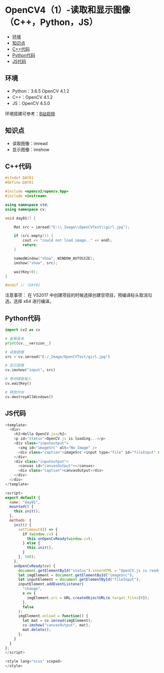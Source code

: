 # OpenCV4（1）-读取和显示图像（C++，Python，JS）

  - [环境](#%E7%8E%AF%E5%A2%83)
  - [知识点](#%E7%9F%A5%E8%AF%86%E7%82%B9)
  - [C++代码](#c%E4%BB%A3%E7%A0%81)
  - [Python代码](#python%E4%BB%A3%E7%A0%81)
  - [JS代码](#js%E4%BB%A3%E7%A0%81)

## 环境
* Python：3.6.5 OpenCV 4.1.2
* C++：OpenCV 4.1.2
* JS：OpenCV 4.5.0

环境搭建可参考：[B站视频](http://space.bilibili.com/365916694/#/)

## 知识点
* 读取图像：imread
* 显示图像：imshow

## C++代码
```c++
#ifndef DAY01
#define DAY01

#include <opencv2/opencv.hpp>
#include <iostream>

using namespace std;
using namespace cv;

void day01() {

	Mat src = imread("E:\\_Image\\OpenCVTest\\girl.jpg");

	if (src.empty()) {
		cout << "could not load image.." << endl;
		return;
	}

	namedWindow("show", WINDOW_AUTOSIZE);
	imshow("show", src);

	waitKey(0);
}

#endif // !DAY01
```
注意事项：
在 VS2017 中创建项目的时候选择创建空项目，预编译标头取消勾选。选择 x64 进行编译。

## Python代码
```python
import cv2 as cv

# 查看版本
print(cv.__version__)

# 读取图像
src = cv.imread("E:/_Image/OpenCVTest/girl.jpg")

# 显示图像
cv.imshow("input", src)

# 等待键盘输入
cv.waitKey()

# 释放内存
cv.destroyAllWindows()
```

## JS代码
```js
<template>
  <div>
    <h2>Hello OpenCV.js</h2>
    <p id="status">OpenCV.js is loading...</p>
    <div class="inputoutput">
      <img id="imageSrc" alt="No Image" />
      <div class="caption">imageSrc <input type="file" id="fileInput" name="file" /></div>
    </div>
    <div class="inputoutput">
      <canvas id="canvasOutput"></canvas>
      <div class="caption">canvasOutput</div>
    </div>
  </div>
</template>

<script>
export default {
  name: "day01",
  mounted() {
    this.init();
  },
  methods: {
    init() {
      setTimeout(() => {
        if (window.cv) {
          this.onOpenCvReady(window.cv);
        } else {
          this.init();
        }
      }, 500);
    },
    onOpenCvReady(cv) {
      document.getElementById("status").innerHTML = "OpenCV.js is ready.";
      let imgElement = document.getElementById("imageSrc");
      let inputElement = document.getElementById("fileInput");
      inputElement.addEventListener(
        "change",
        e => {
          imgElement.src = URL.createObjectURL(e.target.files[0]);
        },
        false
      );
      imgElement.onload = function() {
        let mat = cv.imread(imgElement);
        cv.imshow("canvasOutput", mat);
        mat.delete();
      };
    }
  }
};
</script>

<style lang="scss" scoped>
</style>
```